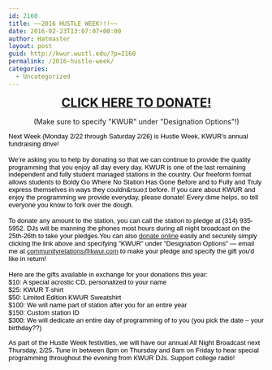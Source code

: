 ```yaml
---
id: 2160
title: ~~2016 HUSTLE WEEK!!!~~
date: 2016-02-23T13:07:07+00:00
author: Hatmaster
layout: post
guid: http://kwur.wustl.edu/?p=2160
permalink: /2016-hustle-week/
categories:
  - Uncategorized
---
```

<div class="pf-content">
  <p style="text-align: center;">
    <a href="https://gifts.wustl.edu/giftform.aspx"><span style="font-size: 24px;"><b>CLICK HERE&nbsp;TO DONATE!</b></span></a>
  </p>
  
  <p style="text-align: center;">
    (Make sure to specify "KWUR" under "Designation Options"!)
  </p>
  
  <p dir="ltr" style="line-height:1.15;margin-top:0pt;margin-bottom:0pt;">
    <span id="docs-internal-guid-410149de-23ef-9ed8-52ba-09b6123f073b"><span style="font-size: 13px; font-family: Arial; color: rgb(0, 0, 0); vertical-align: baseline; white-space: pre-wrap; background-color: transparent;">Next Week (Monday 2/22 through Saturday 2/26) is Hustle Week, KWUR&rsquo;s annual fundraising drive! </span></span>
  </p>
  
  <p dir="ltr" style="line-height:1.15;margin-top:0pt;margin-bottom:0pt;">
    &nbsp;
  </p>
  
  <p dir="ltr" style="line-height:1.15;margin-top:0pt;margin-bottom:0pt;">
    <span id="docs-internal-guid-410149de-23ef-9ed8-52ba-09b6123f073b"><span style="font-size: 13px; font-family: Arial; color: rgb(0, 0, 0); vertical-align: baseline; white-space: pre-wrap; background-color: transparent;">We&rsquo;re asking you to help by donating so that we can continue to provide the quality programming that you enjoy all day every day. KWUR is one of the last remaining independent and fully student managed stations in the country. Our freeform format allows students to Boldy Go Where No Station Has Gone Before and to Fully and Truly express themselves in ways they couldn&rsuo;t before. If you care about KWUR and enjoy the programming we provide everyday, please donate! Every dime helps, so tell everyone you know to fork over the dough.</span></span>
  </p>
  
  <p dir="ltr" style="line-height:1.15;margin-top:0pt;margin-bottom:0pt;">
    &nbsp;
  </p>
  
  <p dir="ltr" style="line-height:1.15;margin-top:0pt;margin-bottom:0pt;">
    <span id="docs-internal-guid-410149de-23ef-9ed8-52ba-09b6123f073b"><span style="font-size: 13px; font-family: Arial; color: rgb(0, 0, 0); vertical-align: baseline; white-space: pre-wrap; background-color: transparent;">To donate any amount to the station, you can call the station to pledge at (314) 935-5952. DJs will be manning the phones most hours during all night broadcast on the 25th-26th to take your pledges.You can also <a href="https://gifts.wustl.edu/giftform.aspx">donate online</a> easily and securely simply clicking the link above and specifying "KWUR" under "Designation Options" &#8212; email me at <a href="http://communityrelations@kwur.com">communityrelations@kwur.com</a> to make your pledge and specify the gift you'd like in return!</span></span>
  </p>
  
  <p dir="ltr" style="line-height:1.15;margin-top:0pt;margin-bottom:0pt;">
    &nbsp;
  </p>
  
  <p dir="ltr" style="line-height:1.15;margin-top:0pt;margin-bottom:0pt;">
    <span id="docs-internal-guid-410149de-23ef-9ed8-52ba-09b6123f073b"><span style="font-size: 13px; font-family: Arial; color: rgb(0, 0, 0); vertical-align: baseline; white-space: pre-wrap; background-color: transparent;">Here are the gifts available in exchange for your donations this year: </span></span>
  </p>
  
  <p dir="ltr" style="line-height:1.15;margin-top:0pt;margin-bottom:0pt;">
    <span id="docs-internal-guid-410149de-23ef-9ed8-52ba-09b6123f073b"><span style="font-size: 13px; font-family: Arial; color: rgb(0, 0, 0); vertical-align: baseline; white-space: pre-wrap; background-color: transparent;">$10: A special acrostic CD, personalized to your name </span></span>
  </p>
  
  <p dir="ltr" style="line-height:1.15;margin-top:0pt;margin-bottom:0pt;">
    <span id="docs-internal-guid-410149de-23ef-9ed8-52ba-09b6123f073b"><span style="font-size: 13px; font-family: Arial; color: rgb(0, 0, 0); vertical-align: baseline; white-space: pre-wrap; background-color: transparent;">$25: KWUR T-shirt </span></span>
  </p>
  
  <p dir="ltr" style="line-height:1.15;margin-top:0pt;margin-bottom:0pt;">
    <span id="docs-internal-guid-410149de-23ef-9ed8-52ba-09b6123f073b"><span style="font-size: 13px; font-family: Arial; color: rgb(0, 0, 0); vertical-align: baseline; white-space: pre-wrap; background-color: transparent;">$50: Limited Edition KWUR Sweatshirt</span></span>
  </p>
  
  <p dir="ltr" style="line-height:1.15;margin-top:0pt;margin-bottom:0pt;">
    <span id="docs-internal-guid-410149de-23ef-9ed8-52ba-09b6123f073b"><span style="font-size: 13px; font-family: Arial; color: rgb(0, 0, 0); vertical-align: baseline; white-space: pre-wrap; background-color: transparent;">$100: We will name part of station after you for an entire year</span></span>
  </p>
  
  <p dir="ltr" style="line-height:1.15;margin-top:0pt;margin-bottom:0pt;">
    <span id="docs-internal-guid-410149de-23ef-9ed8-52ba-09b6123f073b"><span style="font-size: 13px; font-family: Arial; color: rgb(0, 0, 0); vertical-align: baseline; white-space: pre-wrap; background-color: transparent;">$150: Custom station ID </span></span>
  </p>
  
  <p dir="ltr" style="line-height:1.15;margin-top:0pt;margin-bottom:0pt;">
    <span id="docs-internal-guid-410149de-23ef-9ed8-52ba-09b6123f073b"><span style="font-size: 13px; font-family: Arial; color: rgb(0, 0, 0); vertical-align: baseline; white-space: pre-wrap; background-color: transparent;">$300: We will dedicate an entire day of programming of to you (you pick the date &#8211; your birthday??)</span></span>
  </p>
  
  <p>
    <span id="docs-internal-guid-410149de-23ef-9ed8-52ba-09b6123f073b"><span style="font-size: 13px; font-family: Arial; color: rgb(0, 0, 0); vertical-align: baseline; white-space: pre-wrap; background-color: transparent;">As part of the Hustle Week festivities, we will have our annual All Night Broadcast next Thursday, 2/25. Tune in between 8pm on Thursday and 8am on Friday to hear special programming throughout the evening from KWUR DJs. Support college radio! </span></span>
  </p>
</div>